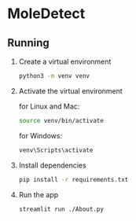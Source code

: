 # MoleDetect

## Running

1. Create a virtual environment

    ```bash
    python3 -m venv venv
    ```

1. Activate the virtual environment

    for Linux and Mac:

    ```bash
    source venv/bin/activate
    ```

    for Windows:

    ```bash
    venv\Scripts\activate
    ```

1. Install dependencies

    ```bash
    pip install -r requirements.txt
    ```

1. Run the app

    ```bash
    streamlit run ./About.py
    ```
